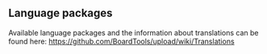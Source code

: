 ## Language packages
Available language packages and the information about translations can be found here:
https://github.com/BoardTools/upload/wiki/Translations